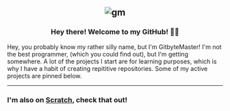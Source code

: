 <div align=center>

![gm](https://user-images.githubusercontent.com/76265961/200094319-4f6ae2b4-a5b1-43ab-8f3d-2ad4e13de9bc.svg)
---
### Hey there! Welcome to my GitHub! 👋🏾
</div>

Hey, you probably know my rather silly name, but I'm GitbyteMaster! I'm not the best programmer, (which you could find out), but I'm getting somewhere. A lot of the projects I start are for learning purposes, which is why I have a habit of creating repititive repositories. Some of my active projects are pinned below.

---

### I'm also on [Scratch](https://scratch.mit.edu/users/G_bite_Masters), check that out!
